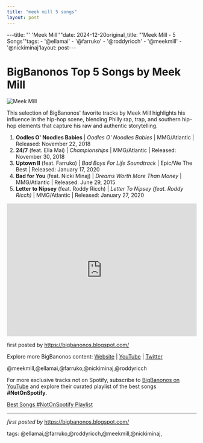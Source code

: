 ```yaml
---
title: "meek mill 5 songs"
layout: post
---
```

---title: "' 'Meek Mill''"date: 2024-12-20original_title: "'Meek Mill - 5 Songs'"tags:  - '@ellamai'  - '@farruko'  - '@roddyricch'  - '@meekmill'  - '@nickiminaj'layout: post---<h1>BigBanonos Top 5 Songs by Meek Mill</h1><img src="https://discotech.me/wp-content/uploads/2020/04/meek-1.jpg" alt="Meek Mill"> <p>This selection of BigBanonos' favorite tracks by Meek Mill highlights his influence in the hip-hop scene, blending Philly rap, trap, and southern hip-hop elements that capture his raw and authentic storytelling.</p> <ol> <li><strong>Oodles O' Noodles Babies</strong> | <em>Oodles O' Noodles Babies</em> | MMG/Atlantic | Released: November 22, 2018</li> <li><strong>24/7</strong> (feat. Ella Mai) | <em>Championships</em> | MMG/Atlantic | Released: November 30, 2018</li> <li><strong>Uptown II</strong> (feat. Farruko) | <em>Bad Boys For Life Soundtrack</em> | Epic/We The Best | Released: January 17, 2020</li> <li><strong>Bad for You</strong> (feat. Nicki Minaj) | <em>Dreams Worth More Than Money</em> | MMG/Atlantic | Released: June 29, 2015</li> <li><strong>Letter to Nipsey</strong> (feat. Roddy Ricch) | <em>Letter To Nipsey (feat. Roddy Ricch)</em> | MMG/Atlantic | Released: January 27, 2020</li></ol> <div> <iframe src="https://open.spotify.com/embed/playlist/2RKin69YYm8bq5Ff8HASuH?utm_source=generator" width="100%" height="352" frameborder="0" allow="autoplay; clipboard-write; encrypted-media; fullscreen; picture-in-picture" loading="lazy" allowfullscreen></iframe></div> <p>first posted by <a href="https://bigbanonos.blogspot.com/">https://bigbanonos.blogspot.com/</a></p> <div> <p>Explore more BigBanonos content: <a href="https://bigbanonos.blogspot.com/">Website</a> | <a href="https://www.youtube.com/@BigBanonos">YouTube</a> | <a href="https://x.com/bigbanonos">Twitter</a></p></div> <!-- Tags --><p>@meekmill,@ellamai,@farruko,@nickiminaj,@roddyricch</p><!--Subscribe and Playlist Links--><div>    <p>For more exclusive tracks not on Spotify, subscribe to <a href="https://www.youtube.com/@BigBanonos" target="_blank">BigBanonos on YouTube</a> and explore their curated playlist of the best songs <strong>#NotOnSpotify</strong>.</p>    <p><a href="https://www.youtube.com/playlist?list=PLtuNtuTatqI0kFahUCbtbfenC_ET5O_tr" target="_blank">Best Songs #NotOnSpotify Playlist<br /></a></p></div><hr /><p><em>first posted by</em> <a href="https://bigbanonos.blogspot.com/" rel="noopener" target="_new">https://bigbanonos.blogspot.com/</a></p><p>tags: @ellamai,@farruko,@roddyricch,@meekmill,@nickiminaj,</p>